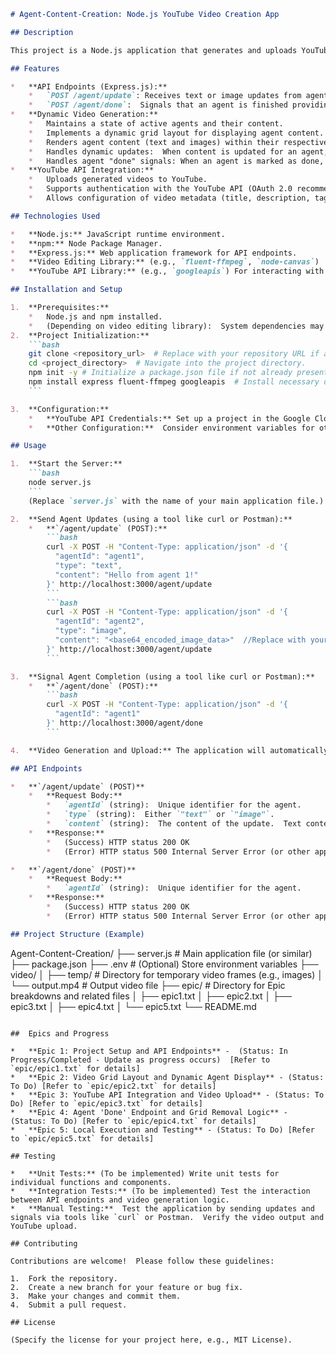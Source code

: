 ```markdown
# Agent-Content-Creation: Node.js YouTube Video Creation App

## Description

This project is a Node.js application that generates and uploads YouTube videos based on content updates received from "agents."  The application allows agents to send text and image updates, which are then dynamically displayed in a grid layout within a video frame.  Upon receiving a "done" signal from an agent, that agent's content is removed from the video. The application then uploads the generated video to YouTube.

## Features

*   **API Endpoints (Express.js):**
    *   `POST /agent/update`: Receives text or image updates from agents.
    *   `POST /agent/done`:  Signals that an agent is finished providing content.
*   **Dynamic Video Generation:**
    *   Maintains a state of active agents and their content.
    *   Implements a dynamic grid layout for displaying agent content.  The layout adjusts based on the number of active agents.
    *   Renders agent content (text and images) within their respective grid sections.
    *   Handles dynamic updates:  When content is updated for an agent, the video frame is re-rendered.
    *   Handles agent "done" signals: When an agent is marked as done, its content is removed, and the video frame is re-rendered.
*   **YouTube API Integration:**
    *   Uploads generated videos to YouTube.
    *   Supports authentication with the YouTube API (OAuth 2.0 recommended).
    *   Allows configuration of video metadata (title, description, tags, etc.).

## Technologies Used

*   **Node.js:** JavaScript runtime environment.
*   **npm:** Node Package Manager.
*   **Express.js:** Web application framework for API endpoints.
*   **Video Editing Library:** (e.g., `fluent-ffmpeg`, `node-canvas`)  Used for video composition and editing (exact choice depends on project implementation).
*   **YouTube API Library:** (e.g., `googleapis`) For interacting with the YouTube API.

## Installation and Setup

1.  **Prerequisites:**
    *   Node.js and npm installed.
    *   (Depending on video editing library):  System dependencies may be required (e.g., FFmpeg for `fluent-ffmpeg`).
2.  **Project Initialization:**
    ```bash
    git clone <repository_url>  # Replace with your repository URL if applicable.
    cd <project_directory>  # Navigate into the project directory.
    npm init -y # Initialize a package.json file if not already present.
    npm install express fluent-ffmpeg googleapis  # Install necessary dependencies.  Adapt dependencies based on your chosen video editing library.
    ```

3.  **Configuration:**
    *   **YouTube API Credentials:** Set up a project in the Google Cloud Console and obtain API credentials (client ID, client secret, etc.).  Store these securely (e.g., environment variables).
    *   **Other Configuration:**  Consider environment variables for other settings like video title, description defaults, and file paths.

## Usage

1.  **Start the Server:**
    ```bash
    node server.js
    ```
    (Replace `server.js` with the name of your main application file.)

2.  **Send Agent Updates (using a tool like curl or Postman):**
    *   **`/agent/update` (POST):**
        ```bash
        curl -X POST -H "Content-Type: application/json" -d '{
          "agentId": "agent1",
          "type": "text",
          "content": "Hello from agent 1!"
        }' http://localhost:3000/agent/update
        ```
        ```bash
        curl -X POST -H "Content-Type: application/json" -d '{
          "agentId": "agent2",
          "type": "image",
          "content": "<base64_encoded_image_data>"  //Replace with your base64 encoded image data
        }' http://localhost:3000/agent/update
        ```

3.  **Signal Agent Completion (using a tool like curl or Postman):**
    *   **`/agent/done` (POST):**
        ```bash
        curl -X POST -H "Content-Type: application/json" -d '{
          "agentId": "agent1"
        }' http://localhost:3000/agent/done
        ```

4.  **Video Generation and Upload:** The application will automatically generate a video and upload it to YouTube based on the agent updates and the configuration.  Check your console output for progress.

## API Endpoints

*   **`/agent/update` (POST)**
    *   **Request Body:**
        *   `agentId` (string):  Unique identifier for the agent.
        *   `type` (string):  Either `"text"` or `"image"`.
        *   `content` (string):  The content of the update.  Text content or base64 encoded image data.
    *   **Response:**
        *   (Success) HTTP status 200 OK
        *   (Error) HTTP status 500 Internal Server Error (or other appropriate error status) and a JSON object describing the error.

*   **`/agent/done` (POST)**
    *   **Request Body:**
        *   `agentId` (string):  Unique identifier for the agent.
    *   **Response:**
        *   (Success) HTTP status 200 OK
        *   (Error) HTTP status 500 Internal Server Error (or other appropriate error status) and a JSON object describing the error.

## Project Structure (Example)

```
Agent-Content-Creation/
├── server.js           # Main application file (or similar)
├── package.json
├── .env                 # (Optional) Store environment variables
├── video/
│   ├── temp/         # Directory for temporary video frames (e.g., images)
│   └── output.mp4   # Output video file
├── epic/             # Directory for Epic breakdowns and related files
│   ├── epic1.txt
│   ├── epic2.txt
│   ├── epic3.txt
│   ├── epic4.txt
│   └── epic5.txt
└── README.md
```

##  Epics and Progress

*   **Epic 1: Project Setup and API Endpoints** -  (Status: In Progress/Completed - Update as progress occurs)  [Refer to `epic/epic1.txt` for details]
*   **Epic 2: Video Grid Layout and Dynamic Agent Display** - (Status:  To Do) [Refer to `epic/epic2.txt` for details]
*   **Epic 3: YouTube API Integration and Video Upload** - (Status: To Do) [Refer to `epic/epic3.txt` for details]
*   **Epic 4: Agent 'Done' Endpoint and Grid Removal Logic** - (Status: To Do) [Refer to `epic/epic4.txt` for details]
*   **Epic 5: Local Execution and Testing** - (Status: To Do) [Refer to `epic/epic5.txt` for details]

## Testing

*   **Unit Tests:** (To be implemented) Write unit tests for individual functions and components.
*   **Integration Tests:** (To be implemented) Test the interaction between API endpoints and video generation logic.
*   **Manual Testing:**  Test the application by sending updates and signals via tools like `curl` or Postman.  Verify the video output and YouTube upload.

## Contributing

Contributions are welcome!  Please follow these guidelines:

1.  Fork the repository.
2.  Create a new branch for your feature or bug fix.
3.  Make your changes and commit them.
4.  Submit a pull request.

## License

(Specify the license for your project here, e.g., MIT License).
```